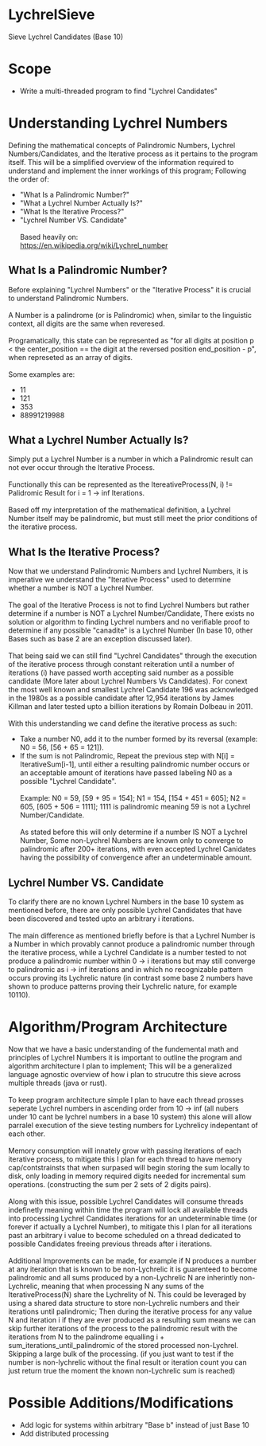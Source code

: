 # LychrelSieve
Sieve Lychrel Candidates (Base 10)
# Scope
+ Write a multi-threaded program to find "Lychrel Candidates"
# Understanding Lychrel Numbers
Defining the mathematical concepts of Palindromic Numbers, Lychrel Numbers/Candidates, and the Iterative process as it pertains to the program itself. This will be a simplified overview of the information required to understand and implement the inner workings of this program; Following the order of:
+ "What Is a Palindromic Number?"
+ "What a Lychrel Number Actually Is?"
+ "What Is the Iterative Process?"
+ "Lychrel Number VS. Candidate" \
\
Based heavily on:\
https://en.wikipedia.org/wiki/Lychrel_number
## What Is a Palindromic Number?
Before explaining "Lychrel Numbers" or the "Iterative Process" it is crucial to understand Palindromic Numbers.\
\
A Number is a palindrome (or is Palindromic) when, similar to the linguistic context, all digits are the same when reveresed.\
\
Programatically, this state can be represented as "for all digits at position p < the center_position == the digit at the reversed position end_position - p", when represeted as an array of digits.\
\
Some examples are:
+ 11 
+ 121 
+ 353
+ 88991219988
## What a Lychrel Number Actually Is?
Simply put a Lychrel Number is a number in which a Palindromic result can not ever occur through the Iterative Process. \
\
Functionally this can be represented as the ItereativeProcess(N, i) != Palidromic Result for i = 1 -> inf Iterations. \
\
Based off my interpretation of the mathematical definition, a Lychrel Number itself may be palindromic, but must still meet the prior conditions of the iterative process.
## What Is the Iterative Process?
Now that we understand Palindromic Numbers and Lychrel Numbers, it is imperative we understand the "Iterative Process" used to determine whether a number is NOT a Lychrel Number.\
\
The goal of the Iterative Process is not to find Lychrel Numbers but rather determine if a number is NOT a Lychrel Number/Candidate, There exists no solution or algorithm to finding Lychrel numbers and no verifiable proof to determine if any possible "canadite" is a Lychrel Number (In base 10, other Bases such as base 2 are an exception discussed later).\
\
That being said we can still find "Lychrel Candidates" through the execution of the iterative process through constant reiteration until a number of iterations (i) have passed worth accepting said number as a possible candidate (More later about Lychrel Numbers Vs Candidates). For conext the most well known and smallest Lychrel Candidate 196 was acknowledged in the 1980s as a possible candidate after 12,954 iterations by James Killman and later tested upto a billion iterations by Romain Dolbeau in 2011.\
\
With this understanding we cand define the iterative process as such:
+ Take a number N0, add it to the number formed by its reversal (example: N0 = 56, [56 + 65 = 121]).
+ If the sum is not Palindromic, Repeat the previous step with N[i] = IterativeSum[i-1], until either a resulting palindromic number occurs or an acceptable amount of iterations have passed labeling N0 as a possible "Lychrel Candidate".\
\
Example: N0 = 59, [59 + 95 = 154]; N1 = 154, [154 + 451 = 605]; N2 = 605, [605 + 506 = 1111]; 1111 is palindromic meaning 59 is not a Lychrel Number/Candidate. \
\
As stated before this will only determine if a number IS NOT a Lychrel Number, Some non-Lychrel Numbers are known only to converge to palindromic after 200+ iterations, with even accepted Lychrel Canidates having the possibility of convergence after an undeterminable amount.
## Lychrel Number VS. Candidate
To clarify there are no known Lychrel Numbers in the base 10 system as mentioned before, there are only possible Lychrel Candidates that have been discovered and tested upto an arbitrary i iterations.\
\
The main difference as mentioned briefly before is that a Lychrel Number is a Number in which provably cannot produce a palindromic number through the iterative process, while a Lychrel Candidate is a number tested to not produce a palindromic number within 0 -> i iterations but may still converge to palindromic as i -> inf iterations and in which no recognizable pattern occurs proving its Lychrelic nature (in contrast some base 2 numbers have shown to produce patterns proving their Lychrelic nature, for example 10110). 

# Algorithm/Program Architecture
Now that we have a basic understanding of the fundemental math and principles of Lychrel Numbers it is important to outline the program and algorithm architecture I plan to implement; This will be a generalized language agnostic overview of how i plan to strucutre this sieve across multiple threads (java or rust).\
\
To keep program architecture simple I plan to have each thread prosses seperate Lychrel numbers in ascending order from 10 -> inf (all nubers under 10 cant be lychrel numbers in a base 10 system) this alone will allow parralel execution of the sieve testing numbers for Lychrelicy indepentant of each other.\
\
Memory consumption will innately grow with passing iterations of each iterative process, to mitigate this I plan for each thread to have memory cap/contstrainsts that when surpased will begin storing the sum locally to disk, only loading in memory required digits needed for incremental sum operations. (constructing the sum per 2 sets of 2 digits pairs).\
\
Along with this issue, possible Lychrel Candidates will consume threads indefinetly meaning within time the program will lock all available threads into processing Lychrel Candidates iterations for an undeterminable time (or forever if actually a Lychrel Number), to mitigate this I plan for all iterations past an arbitrary i value to become scheduled on a thread dedicated to possible Candidates freeing previous threads after i iterations.\
\
Additional Improvements can be made, for example if N produces a number at any iteration that is known to be non-Lychrelic it is guarenteed to become palindromic and all sums produced by a non-Lychrelic N are inherintly non-Lychrelic, meaning that when processing N any sums of the IterativeProcess(N) share the Lychrelity of N. This could be leveraged by using a shared data structure to store non-Lychrelic numbers and their iterations until palindromic; Then during the iterative process for any value N and iteration i if they are ever produced as a resulting sum means we can skip further iterations of the process to the palindromic result with the iterations from N to the palindrome equalling i + sum_iterations_until_palindromic of the stored processed non-Lychrel. Skipping a large bulk of the processing. (if you just want to test if the number is non-lychrelic without the final result or iteration count you can just return true the moment the known non-Lychrelic sum is reached)

# Possible Additions/Modifications
+ Add logic for systems within arbitrary "Base b" instead of just Base 10
+ Add distributed processing